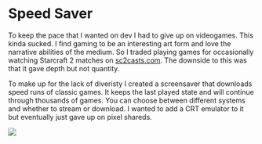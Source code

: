 # Speed Saver

To keep the pace that I wanted on dev I had to give up on videogames. This kinda sucked. I find gaming to be an interesting art form and love the narrative abilities of the medium. So I traded playing games for occasionally watching Starcraft 2 matches on [sc2casts.com](http://sc2casts.com). The downside to this was that it gave depth but not quantity.

To make up for the lack of diveristy I created a screensaver that downloads speed runs of classic games. It keeps the last played state and will continue through thousands of games. You can choose between different systems and whether to stream or download. I wanted to add a CRT emulator to it but eventually just gave up on pixel shareds.

<a href= "https://github.com/orta/SpeedS-ver"><img src="https://camo.githubusercontent.com/623d154c4a672567432cc0a4bd4e79c685e9a08d/68747470733a2f2f7261772e6769746875622e636f6d2f6f7274612f47616d657353637265656e53617665722f6d61737465722f7765622f73657474696e67732e706e67"></a>
